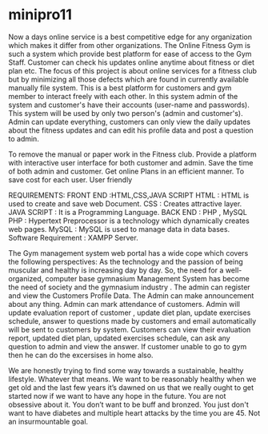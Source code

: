 # minipro11
Now a days online service is a best competitive edge for any organization which makes it differ from other organizations.
The Online Fitness Gym is such a system which provide best platform for ease of access to the Gym Staff. Customer can check his updates online anytime about fitness or diet plan etc.
The focus of this project is about online services for a fitness club but by minimizing all those defects which are found in currently available manually file  system.
This is a best platform for customers and gym member to interact freely with each other.
In this system admin of the system and customer's have their accounts (user-name and passwords).
This system will be used by only two person's (admin and customer's).
Admin can update everything, customers can only view the daily updates about the  fitness updates and can edit his profile data and post a question to admin.


To remove the manual or paper work in the Fitness club.
 Provide a platform with interactive user interface for both customer and admin.
Save the time of both admin and customer.
Get online Plans in an efficient manner.
To save cost for each user.
User friendly

REQUIREMENTS:
FRONT END :HTML,CSS,JAVA SCRIPT
HTML : HTML is used to create and save web Document.
CSS : Creates attractive layer.
JAVA SCRIPT : It is a Programming Language.
BACK END : PHP , MySQL
PHP : Hypertext Preprocessor is a technology which dynamically
creates web pages.
MySQL : MySQL is used to manage data in data bases.
Software Requirement : XAMPP Server.



The Gym management system web portal has a wide cope which covers
  the following perspectives:
As the technology and the passion of being muscular and healthy is increasing day by day. So, the need for a well-organized, computer base gymnasium Management System has become the need of society and the gymnasium industry .
The admin can register and view the Customers Profile Data.
The Admin can make announcement about any thing.
Admin can mark attendance of customers.
Admin will update evaluation report of customer , update diet plan, update exercises schedule, answer to questions made by customers and email automatically will be sent to customers by system.
Customers can view their evaluation report, updated diet plan, updated exercises schedule, can ask any question to admin and view the answer.
If customer unable  to go to gym then he  can do the excersises  in home also.


We are honestly trying to find some way towards a sustainable, healthy lifestyle. Whatever that means. We want to be reasonably healthy when we get old and the last few years it’s dawned on us that we really ought to get started now if we want to have any hope in the future. You are not obsessive about it. You don’t want to be buff and bronzed. You just don't want to have diabetes and multiple heart attacks by the time you are 45. Not an insurmountable goal.


  
  
  
  
 

